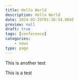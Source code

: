 ```yaml
---
title: Hello World
description: Hello World
date: 2024-05-25T01:38:54.069Z
preview: null
draft: true
tags: [conference]
categories:
    - news
type: page
---
```

This is another test

This is a test